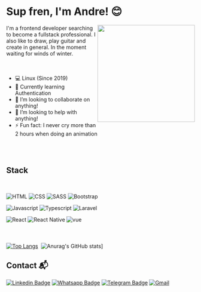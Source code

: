 # Sup fren, I'm Andre! 😊

<img align="right" width="260" height="260" src="https://i.imgur.com/QUTw7vq.gif">
I'm a frontend developer searching to become a fullstack professional. I also like to draw, play guitar and create in general. In the moment waiting for winds of winter. 


<br />
<br />
<br />


- 💻 Linux (Since 2019)
- 🌱 Currently learning Authentication
- 👯 I’m looking to collaborate on anything!
- 💪 I’m looking to help with anything! 
- ⚡ Fun fact: I never cry more than 2 hours when doing an animation


<br />
<br />


## Stack

<br />

![HTML](https://img.shields.io/badge/HTML5-E34F26?style=for-the-badge&logo=html5&logoColor=white) 
![CSS](https://img.shields.io/badge/CSS3-1572B6?style=for-the-badge&logo=css3&logoColor=white)
![SASS](https://img.shields.io/badge/Sass-CC6699?style=for-the-badge&logo=sass&logoColor=white)
![Bootstrap](https://img.shields.io/badge/Bootstrap-563D7C?style=for-the-badge&logo=bootstrap&logoColor=white)

![Javascript](https://img.shields.io/badge/JavaScript-F7DF1E?style=for-the-badge&logo=javascript&logoColor=black)
![Typescript](https://img.shields.io/badge/TypeScript-007ACC?style=for-the-badge&logo=typescript&logoColor=white)
![Laravel](https://img.shields.io/badge/Laravel-FF2D20?style=for-the-badge&logo=laravel&logoColor=white)

![React](https://img.shields.io/badge/React-20232A?style=for-the-badge&logo=react&logoColor=61DAFB)
![React Native](https://img.shields.io/badge/React_Native-20232A?style=for-the-badge&logo=react&logoColor=61DAFB)
![vue](https://img.shields.io/badge/Vue.js-35495E?style=for-the-badge&logo=vue.js&logoColor=4FC08D)


<br/>

###


[![Top Langs](https://github-readme-stats.vercel.app/api/top-langs/?username=ElandVarse&theme=radical)](https://github.com/anuraghazra/github-readme-stats)&nbsp; ![Anurag's GitHub stats](https://github-readme-stats.vercel.app/api?username=ElandVarse&theme=radical)]


## Contact 📬

[![Linkedin Badge](https://img.shields.io/badge/LinkedIn-0077B5?style=for-the-badge&logo=linkedin&logoColor=white)](https://www.linkedin.com/in/elandvarse/) 
[![Whatsapp Badge](https://img.shields.io/badge/WhatsApp-25D366?style=for-the-badge&logo)](https://api.whatsapp.com/send?phone=5577988673357)
[![Telegram Badge](https://img.shields.io/badge/Telegram-2CA5E0?style=for-the-badge&logo=telegram&logoColor=white)](https://t.me/ElandVarse)
[![Gmail](https://img.shields.io/badge/Gmail-D14836?style=for-the-badge&logo=gmail&logoColor=white)](mailto:andre.jobs23@gmail.com")

